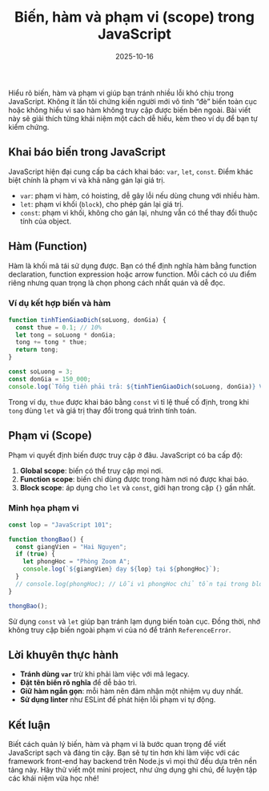 ﻿---
title: "Biến, hàm và phạm vi (scope) trong JavaScript"
date: 2025-10-16
draft: false
tags: ["Java", "JavaScript", "Lập trình"]
description: "Khám phá cách khai báo biến, định nghĩa hàm và quản lý phạm vi trong JavaScript."
image: "/images/posts/bien-ham-va-pham-vi-javascript.jpg"
---

Hiểu rõ biến, hàm và phạm vi giúp bạn tránh nhiều lỗi khó chịu trong JavaScript. Không ít lần tôi chứng kiến người mới vô tình “đè” biến toàn cục hoặc không hiểu vì sao hàm không truy cập được biến bên ngoài. Bài viết này sẽ giải thích từng khái niệm một cách dễ hiểu, kèm theo ví dụ để bạn tự kiểm chứng.

## Khai báo biến trong JavaScript

JavaScript hiện đại cung cấp ba cách khai báo: `var`, `let`, `const`. Điểm khác biệt chính là phạm vi và khả năng gán lại giá trị.

- `var`: phạm vi hàm, có hoisting, dễ gây lỗi nếu dùng chung với nhiều hàm.  
- `let`: phạm vi khối (`block`), cho phép gán lại giá trị.  
- `const`: phạm vi khối, không cho gán lại, nhưng vẫn có thể thay đổi thuộc tính của object.

## Hàm (Function)

Hàm là khối mã tái sử dụng được. Bạn có thể định nghĩa hàm bằng function declaration, function expression hoặc arrow function. Mỗi cách có ưu điểm riêng nhưng quan trọng là chọn phong cách nhất quán và dễ đọc.

### Ví dụ kết hợp biến và hàm

```javascript
function tinhTienGiaoDich(soLuong, donGia) {
  const thue = 0.1; // 10%
  let tong = soLuong * donGia;
  tong += tong * thue;
  return tong;
}

const soLuong = 3;
const donGia = 150_000;
console.log(`Tổng tiền phải trả: ${tinhTienGiaoDich(soLuong, donGia)} VND`);
```

Trong ví dụ, `thue` được khai báo bằng `const` vì tỉ lệ thuế cố định, trong khi `tong` dùng `let` và giá trị thay đổi trong quá trình tính toán.

## Phạm vi (Scope)

Phạm vi quyết định biến được truy cập ở đâu. JavaScript có ba cấp độ:

1. **Global scope**: biến có thể truy cập mọi nơi.  
2. **Function scope**: biến chỉ dùng được trong hàm nơi nó được khai báo.  
3. **Block scope**: áp dụng cho `let` và `const`, giới hạn trong cặp `{}` gần nhất.

### Minh họa phạm vi

```javascript
const lop = "JavaScript 101";

function thongBao() {
  const giangVien = "Hai Nguyen";
  if (true) {
    let phongHoc = "Phòng Zoom A";
    console.log(`${giangVien} dạy ${lop} tại ${phongHoc}`);
  }
  // console.log(phongHoc); // Lỗi vì phongHoc chỉ tồn tại trong block if
}

thongBao();
```

Sử dụng `const` và `let` giúp bạn tránh lạm dụng biến toàn cục. Đồng thời, nhớ không truy cập biến ngoài phạm vi của nó để tránh `ReferenceError`.

## Lời khuyên thực hành

- **Tránh dùng `var`** trừ khi phải làm việc với mã legacy.  
- **Đặt tên biến rõ nghĩa** để dễ bảo trì.  
- **Giữ hàm ngắn gọn**: mỗi hàm nên đảm nhận một nhiệm vụ duy nhất.  
- **Sử dụng linter** như ESLint để phát hiện lỗi phạm vi tự động.

## Kết luận

Biết cách quản lý biến, hàm và phạm vi là bước quan trọng để viết JavaScript sạch và đáng tin cậy. Bạn sẽ tự tin hơn khi làm việc với các framework front-end hay backend trên Node.js vì mọi thứ đều dựa trên nền tảng này. Hãy thử viết một mini project, như ứng dụng ghi chú, để luyện tập các khái niệm vừa học nhé!
